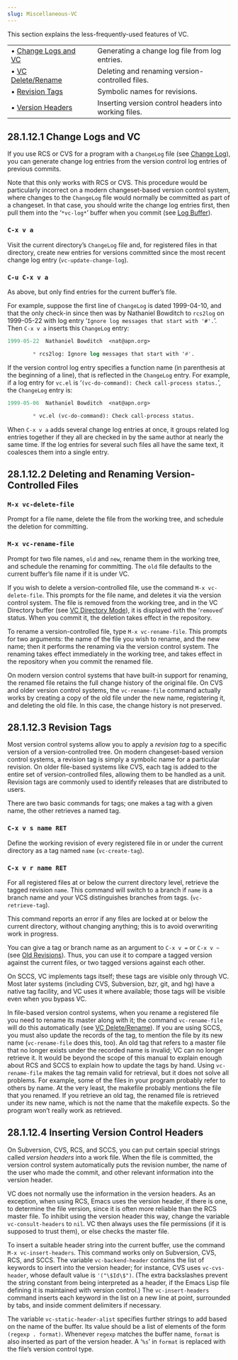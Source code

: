 ```yaml
---
slug: Miscellaneous-VC
---
```


This section explains the less-frequently-used features of VC.

|                                                        |    |                                                       |
| :----------------------------------------------------- | -- | :---------------------------------------------------- |
| • [Change Logs and VC](/docs/emacs/Change-Logs-and-VC) |    | Generating a change log file from log entries.        |
| • [VC Delete/Rename](/docs/emacs/VC-Delete_002fRename) |    | Deleting and renaming version-controlled files.       |
| • [Revision Tags](/docs/emacs/Revision-Tags)           |    | Symbolic names for revisions.                         |
| • [Version Headers](/docs/emacs/Version-Headers)       |    | Inserting version control headers into working files. |
## 28.1.12.1 Change Logs and VC

If you use RCS or CVS for a program with a `ChangeLog` file (see [Change Log](/docs/emacs/Change-Log)), you can generate change log entries from the version control log entries of previous commits.

Note that this only works with RCS or CVS. This procedure would be particularly incorrect on a modern changeset-based version control system, where changes to the `ChangeLog` file would normally be committed as part of a changeset. In that case, you should write the change log entries first, then pull them into the ‘`*vc-log*`’ buffer when you commit (see [Log Buffer](/docs/emacs/Log-Buffer)).

### `C-x v a`

Visit the current directory’s `ChangeLog` file and, for registered files in that directory, create new entries for versions committed since the most recent change log entry (`vc-update-change-log`).

### `C-u C-x v a`

As above, but only find entries for the current buffer’s file.

For example, suppose the first line of `ChangeLog` is dated 1999-04-10, and that the only check-in since then was by Nathaniel Bowditch to `rcs2log` on 1999-05-22 with log entry ‘`Ignore log messages that start with '#'.`’. Then `C-x v a` inserts this `ChangeLog` entry:

```lisp
1999-05-22  Nathaniel Bowditch  <nat@apn.org>

        * rcs2log: Ignore log messages that start with '#'.
```

If the version control log entry specifies a function name (in parenthesis at the beginning of a line), that is reflected in the `ChangeLog` entry. For example, if a log entry for `vc.el` is ‘`(vc-do-command): Check call-process status.`’, the `ChangeLog` entry is:

```lisp
1999-05-06  Nathaniel Bowditch  <nat@apn.org>

        * vc.el (vc-do-command): Check call-process status.
```

When `C-x v a` adds several change log entries at once, it groups related log entries together if they all are checked in by the same author at nearly the same time. If the log entries for several such files all have the same text, it coalesces them into a single entry.
## 28.1.12.2 Deleting and Renaming Version-Controlled Files

### `M-x vc-delete-file`

Prompt for a file name, delete the file from the working tree, and schedule the deletion for committing.

### `M-x vc-rename-file`

Prompt for two file names, `old` and `new`, rename them in the working tree, and schedule the renaming for committing. The `old` file defaults to the current buffer’s file name if it is under VC.

If you wish to delete a version-controlled file, use the command `M-x vc-delete-file`. This prompts for the file name, and deletes it via the version control system. The file is removed from the working tree, and in the VC Directory buffer (see [VC Directory Mode](/docs/emacs/VC-Directory-Mode)), it is displayed with the ‘`removed`’ status. When you commit it, the deletion takes effect in the repository.

To rename a version-controlled file, type `M-x vc-rename-file`. This prompts for two arguments: the name of the file you wish to rename, and the new name; then it performs the renaming via the version control system. The renaming takes effect immediately in the working tree, and takes effect in the repository when you commit the renamed file.

On modern version control systems that have built-in support for renaming, the renamed file retains the full change history of the original file. On CVS and older version control systems, the `vc-rename-file` command actually works by creating a copy of the old file under the new name, registering it, and deleting the old file. In this case, the change history is not preserved.
## 28.1.12.3 Revision Tags

Most version control systems allow you to apply a *revision tag* to a specific version of a version-controlled tree. On modern changeset-based version control systems, a revision tag is simply a symbolic name for a particular revision. On older file-based systems like CVS, each tag is added to the entire set of version-controlled files, allowing them to be handled as a unit. Revision tags are commonly used to identify releases that are distributed to users.

There are two basic commands for tags; one makes a tag with a given name, the other retrieves a named tag.

### `C-x v s name RET`

Define the working revision of every registered file in or under the current directory as a tag named `name` (`vc-create-tag`).

### `C-x v r name RET`

For all registered files at or below the current directory level, retrieve the tagged revision `name`. This command will switch to a branch if `name` is a branch name and your VCS distinguishes branches from tags. (`vc-retrieve-tag`).

This command reports an error if any files are locked at or below the current directory, without changing anything; this is to avoid overwriting work in progress.

You can give a tag or branch name as an argument to `C-x v =` or `C-x v ~` (see [Old Revisions](/docs/emacs/Old-Revisions)). Thus, you can use it to compare a tagged version against the current files, or two tagged versions against each other.

On SCCS, VC implements tags itself; these tags are visible only through VC. Most later systems (including CVS, Subversion, bzr, git, and hg) have a native tag facility, and VC uses it where available; those tags will be visible even when you bypass VC.

In file-based version control systems, when you rename a registered file you need to rename its master along with it; the command `vc-rename-file` will do this automatically (see [VC Delete/Rename](/docs/emacs/VC-Delete_002fRename)). If you are using SCCS, you must also update the records of the tag, to mention the file by its new name (`vc-rename-file` does this, too). An old tag that refers to a master file that no longer exists under the recorded name is invalid; VC can no longer retrieve it. It would be beyond the scope of this manual to explain enough about RCS and SCCS to explain how to update the tags by hand. Using `vc-rename-file` makes the tag remain valid for retrieval, but it does not solve all problems. For example, some of the files in your program probably refer to others by name. At the very least, the makefile probably mentions the file that you renamed. If you retrieve an old tag, the renamed file is retrieved under its new name, which is not the name that the makefile expects. So the program won’t really work as retrieved.
## 28.1.12.4 Inserting Version Control Headers

On Subversion, CVS, RCS, and SCCS, you can put certain special strings called *version headers* into a work file. When the file is committed, the version control system automatically puts the revision number, the name of the user who made the commit, and other relevant information into the version header.

VC does not normally use the information in the version headers. As an exception, when using RCS, Emacs uses the version header, if there is one, to determine the file version, since it is often more reliable than the RCS master file. To inhibit using the version header this way, change the variable `vc-consult-headers` to `nil`. VC then always uses the file permissions (if it is supposed to trust them), or else checks the master file.

To insert a suitable header string into the current buffer, use the command `M-x vc-insert-headers`. This command works only on Subversion, CVS, RCS, and SCCS. The variable `vc-backend-header` contains the list of keywords to insert into the version header; for instance, CVS uses `vc-cvs-header`, whose default value is `'("\$Id\$")`. (The extra backslashes prevent the string constant from being interpreted as a header, if the Emacs Lisp file defining it is maintained with version control.) The `vc-insert-headers` command inserts each keyword in the list on a new line at point, surrounded by tabs, and inside comment delimiters if necessary.

The variable `vc-static-header-alist` specifies further strings to add based on the name of the buffer. Its value should be a list of elements of the form `(regexp . format)`. Whenever `regexp` matches the buffer name, `format` is also inserted as part of the version header. A ‘`%s`’ in `format` is replaced with the file’s version control type.
